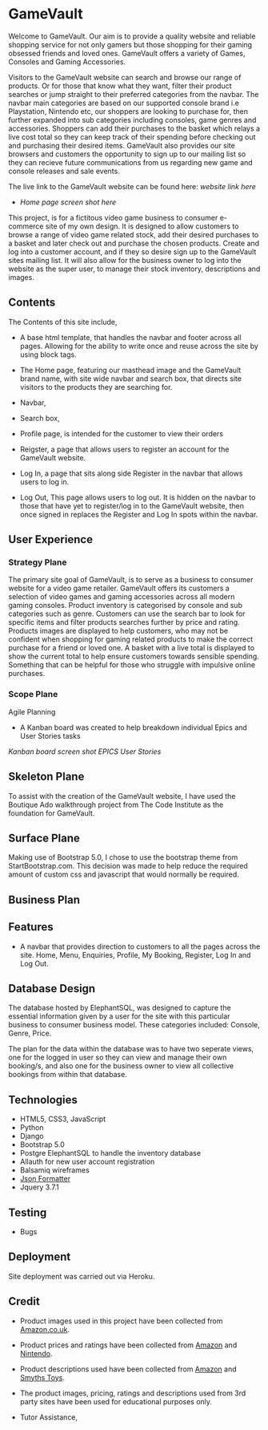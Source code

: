
# GameVault

Welcome to GameVault. Our aim is to provide a quality website and reliable shopping service for not only gamers but those shopping for their gaming obsessed friends and loved ones. GameVault offers a variety of Games, Consoles and Gaming Accessories.

Visitors to the GameVault website can search and browse our range of products. Or for those that know what they want, filter their product searches or jump straight to their preferred categories from the navbar. The navbar main categories are based on our supported console brand i.e Playstation, Nintendo etc, our shoppers are looking to purchase for, then further expanded into sub categories including consoles, game genres and accessories. Shoppers can add their purchases to the basket which relays a live cost total so they can keep track of their spending before checking out and purchasing their desired items. GameVault also provides our site browsers and customers the opportunity to sign up to our mailing list so they can recieve future communications from us regarding new game and console releases and sale events.

The live link to the GameVault website can be found here: *website link here*

- *Home page screen shot here*

This project, is for a fictitous video game business to consumer e-commerce site of my own design. It is designed to allow customers to browse a range of video game related stock, add their desired purchases to a basket and later check out and purchase the chosen products. Create and log into a customer account, and if they so desire sign up to the GameVault sites mailing list. It will also allow for the business owner to log into the website as the super user, to manage their stock inventory, descriptions and images.

## Contents

The Contents of this site include,

- A base html template, that handles the navbar and footer across all pages. Allowing for the ability to write once and reuse across the site by using block tags.

- The Home page, featuring our masthead image and the GameVault brand name, with site wide navbar and search box, that directs site visitors to the products they are searching for.

- Navbar, 

- Search box, 

- Profile page, is intended for the customer to view their orders

- Reigster, a page that allows users to register an account for the GameVault website.

- Log In, a page that sits along side Register in the navbar that allows users to log in.

- Log Out, This page allows users to log out. It is hidden on the navbar to those that have yet to register/log in to the GameVault website, then once signed in replaces the Register and Log In spots within the navbar.


## User Experience

### Strategy Plane

The primary site goal of GameVault, is to serve as a business to consumer website for a video game retailer. GameVault offers its customers a selection of video games and gaming accessories across all modern gaming consoles. Product inventory is categorised by console and sub categories such as genre. Customers can use the search bar to look for specific items and filter products searches further by price and rating. Products images are displayed to help customers, who may not be confident when shopping for gaming related products to make the correct purchase for a friend or loved one. A basket with a live total is displayed to show the current total to help ensure customers towards sensible spending. Something that can be helpful for those who struggle with impulsive online purchases. 

### Scope Plane

 Agile Planning

 - A Kanban board was created to help breakdown individual Epics and User Stories tasks

 *Kanban board screen shot*
*EPICS*
*User Stories*

## Skeleton Plane

To assist with the creation of the GameVault website, I have used the Boutique Ado walkthrough project from The Code Institute as the foundation for GameVault.

## Surface Plane

Making use of Bootstrap 5.0, I chose to use the bootstrap theme from StartBootstrap.com. This decision was made to help reduce the required amount of custom css and javascript that would normally be required.

## Business Plan


## Features

- A navbar that provides direction to customers to all the pages across the site. Home, Menu, Enquiries, Profile, My Booking, Register, Log In and Log Out.


## Database Design

The database hosted by ElephantSQL, was designed to capture the essential information given by a user for the site with this particular business to consumer business model. These categories included: Console, Genre, Price. 

The plan for the data within the database was to have two seperate views, one for the logged in user so they can view and manage their own booking/s, and also one for the business owner to view all collective bookings from within that database.

## Technologies

- HTML5, CSS3, JavaScript
- Python
- Django
- Bootstrap 5.0
- Postgre ElephantSQL to handle the inventory database
- Allauth for new user account registration
- Balsamiq wireframes
- [Json Formatter](https://jsonformatter.org/)
- Jquery 3.7.1



## Testing

- Bugs


## Deployment

Site deployment was carried out via Heroku.

## Credit

- Product images used in this project have been collected from [Amazon.co.uk](www.amazon.co.uk).
- Product prices and ratings have been collected from [Amazon](www.amazon.co.uk) and [Nintendo](www.store.nintendo.co.uk).
- Product descriptions used have been collected from [Amazon](www.amazon.co.uk) and [Smyths Toys](https://www.smythstoys.com/uk/en-gb). 

- The product images, pricing, ratings and descriptions used from 3rd party sites have been used for educational purposes only.

- Tutor Assistance, 





